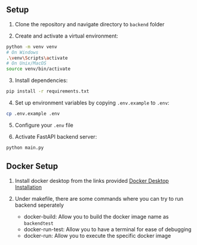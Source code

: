 ## Setup

1. Clone the repository and navigate directory to `backend` folder

2. Create and activate a virtual environment:
```bash
python -m venv venv
# On Windows
.\venv\Scripts\activate
# On Unix/MacOS
source venv/bin/activate
```

3. Install dependencies:
```bash
pip install -r requirements.txt
```

4. Set up environment variables by copying `.env.example` to `.env`:
```bash
cp .env.example .env
```

5. Configure your `.env` file

6. Activate FastAPI backend server:
```bash
python main.py
```

## Docker Setup
1. Install docker desktop from the links provided [Docker Desktop Installation](https://www.docker.com/products/docker-desktop/)

2. Under makefile, there are some commands where you can try to run backend seperately
    - docker-build: Allow you to build the docker image name as `backendtest`
    - docker-run-test: Allow you to have a terminal for ease of debugging
    - docker-run: Allow you to execute the specific docker image
